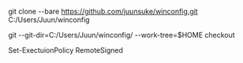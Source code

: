 git clone --bare https://github.com/juunsuke/winconfig.git C:/Users/Juun/winconfig

git --git-dir=C:/Users/Juun/winconfig/ --work-tree=$HOME checkout

Set-ExectuionPolicy RemoteSigned

